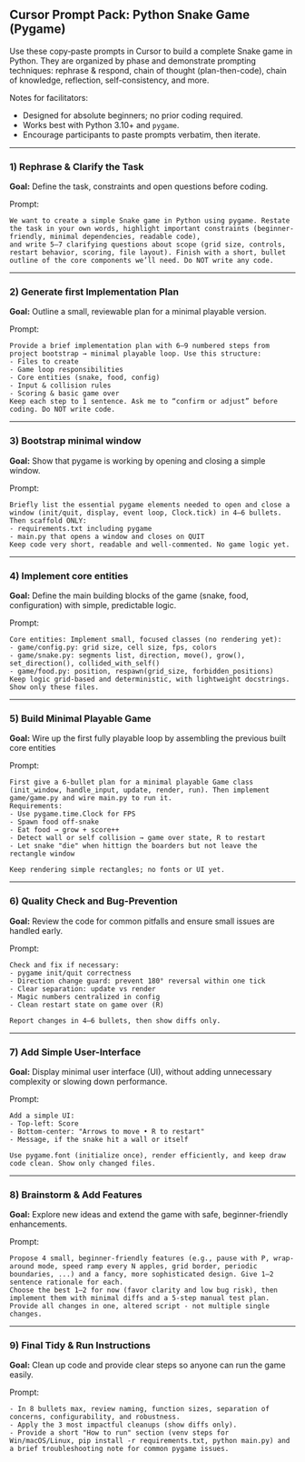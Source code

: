 ## Cursor Prompt Pack: Python Snake Game (Pygame)

Use these copy‑paste prompts in Cursor to build a complete Snake game in Python. They are organized by phase and demonstrate prompting techniques: rephrase & respond, chain of thought (plan-then-code), chain of knowledge, reflection, self-consistency, and more.

Notes for facilitators:
- Designed for absolute beginners; no prior coding required.
- Works best with Python 3.10+ and `pygame`.
- Encourage participants to paste prompts verbatim, then iterate.

---

### 1) Rephrase & Clarify the Task

**Goal:** Define the task, constraints and open questions before coding.

Prompt:
```
We want to create a simple Snake game in Python using pygame. Restate the task in your own words, highlight important constraints (beginner-friendly, minimal dependencies, readable code), 
and write 5–7 clarifying questions about scope (grid size, controls, restart behavior, scoring, file layout). Finish with a short, bullet outline of the core components we’ll need. Do NOT write any code.
```

---

### 2) Generate first Implementation Plan 

**Goal:** Outline a small, reviewable plan for a minimal playable version. 

Prompt:
```
Provide a brief implementation plan with 6–9 numbered steps from project bootstrap → minimal playable loop. Use this structure:
- Files to create
- Game loop responsibilities
- Core entities (snake, food, config)
- Input & collision rules
- Scoring & basic game over
Keep each step to 1 sentence. Ask me to “confirm or adjust” before coding. Do NOT write code.
```
---

### 3) Bootstrap minimal window

**Goal:** Show that pygame is working by opening and closing a simple window.

Prompt:
```
Briefly list the essential pygame elements needed to open and close a window (init/quit, display, event loop, Clock.tick) in 4–6 bullets. Then scaffold ONLY:
- requirements.txt including pygame
- main.py that opens a window and closes on QUIT
Keep code very short, readable and well-commented. No game logic yet.
```
---

### 4) Implement core entities

**Goal:** Define the main building blocks of the game (snake, food, configuration) with simple, predictable logic.

Prompt:
```
Core entities: Implement small, focused classes (no rendering yet):
- game/config.py: grid size, cell size, fps, colors
- game/snake.py: segments list, direction, move(), grow(), set_direction(), collided_with_self()
- game/food.py: position, respawn(grid_size, forbidden_positions)
Keep logic grid-based and deterministic, with lightweight docstrings. Show only these files.
```
---

### 5) Build Minimal Playable Game 

**Goal:** Wire up the first fully playable loop by assembling the previous built core entities

Prompt:
```
First give a 6-bullet plan for a minimal playable Game class (init_window, handle_input, update, render, run). Then implement game/game.py and wire main.py to run it.
Requirements:
- Use pygame.time.Clock for FPS
- Spawn food off-snake
- Eat food → grow + score++
- Detect wall or self collision → game over state, R to restart
- Let snake "die" when hittign the boarders but not leave the rectangle window

Keep rendering simple rectangles; no fonts or UI yet.
```

---

### 6) Quality Check and Bug-Prevention

**Goal:** Review the code for common pitfalls and ensure small issues are handled early.  

Prompt:
```
Check and fix if necessary:
- pygame init/quit correctness
- Direction change guard: prevent 180° reversal within one tick
- Clear separation: update vs render
- Magic numbers centralized in config
- Clean restart state on game over (R)

Report changes in 4–6 bullets, then show diffs only.
```
---

### 7) Add Simple User-Interface

**Goal:** Display minimal user interface (UI), without adding unnecessary complexity or slowing down performance.

Prompt:
```
Add a simple UI:
- Top-left: Score
- Bottom-center: "Arrows to move • R to restart"
- Message, if the snake hit a wall or itself

Use pygame.font (initialize once), render efficiently, and keep draw code clean. Show only changed files.
```
---

### 8) Brainstorm & Add Features

**Goal:** Explore new ideas and extend the game with safe, beginner-friendly enhancements.

Prompt:
```
Propose 4 small, beginner-friendly features (e.g., pause with P, wrap-around mode, speed ramp every N apples, grid border, periodic boundaries, ...) and a fancy, more sophisticated design. Give 1–2 sentence rationale for each. 
Choose the best 1–2 for now (favor clarity and low bug risk), then implement them with minimal diffs and a 5-step manual test plan.
Provide all changes in one, altered script - not multiple single changes.
```
---

### 9) Final Tidy & Run Instructions

**Goal:** Clean up code and provide clear steps so anyone can run the game easily. 

Prompt:
```
- In 8 bullets max, review naming, function sizes, separation of concerns, configurability, and robustness.
- Apply the 3 most impactful cleanups (show diffs only).
- Provide a short "How to run" section (venv steps for Win/macOS/Linux, pip install -r requirements.txt, python main.py) and a brief troubleshooting note for common pygame issues.

```

